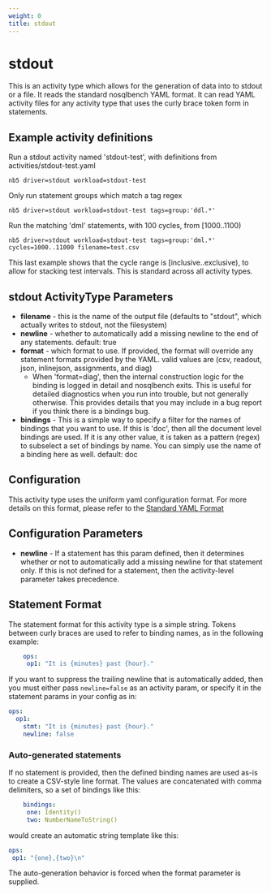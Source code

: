 ```yaml
---
weight: 0
title: stdout
---
```

# stdout

This is an activity type which allows for the generation of data
into to stdout or a file. It reads the standard nosqlbench YAML
format. It can read YAML activity files for any activity type
that uses the curly brace token form in statements.

## Example activity definitions

Run a stdout activity named 'stdout-test', with definitions from activities/stdout-test.yaml

```shell
nb5 driver=stdout workload=stdout-test
```

Only run statement groups which match a tag regex

```shell
nb5 driver=stdout workload=stdout-test tags=group:'ddl.*'
```

Run the matching 'dml' statements, with 100 cycles, from [1000..1100)

```shell
nb5 driver=stdout workload=stdout-test tags=group:'dml.*' cycles=1000..11000 filename=test.csv
```

This last example shows that the cycle range is [inclusive..exclusive),
to allow for stacking test intervals. This is standard across all
activity types.

## stdout ActivityType Parameters

- **filename** - this is the name of the output file
    (defaults to "stdout", which actually writes to stdout, not the filesystem)
- **newline** - whether to automatically add a missing newline to the end
   of any statements.
   default: true
- **format** - which format to use. If provided, the format will override any statement formats provided by the YAML.
  valid values are (csv, readout, json, inlinejson, assignments, and diag)
  - When 'format=diag', then the internal construction logic for the binding is logged in detail and nosqlbench exits.
    This is useful for detailed diagnostics when you run into trouble, but not generally otherwise. This provides
    details that you may include in a bug report if you think there is a bindings bug.
- **bindings** - This is a simple way to specify a filter for the names of bindings that you want to use.
  If this is 'doc', then all the document level bindings are used. If it is any other value, it is taken
  as a pattern (regex) to subselect a set of bindings by name. You can simply use the name of a binding
  here as well.
  default: doc


## Configuration

This activity type uses the uniform yaml configuration format.
For more details on this format, please refer to the
[Standard YAML Format](http://docs.nosqlbench.io/user-guide/standard_yaml/)

## Configuration Parameters

- **newline** - If a statement has this param defined, then it determines
  whether or not to automatically add a missing newline for that statement
  only. If this is not defined for a statement, then the activity-level
  parameter takes precedence.

## Statement Format

The statement format for this activity type is a simple string. Tokens between
curly braces are used to refer to binding names, as in the following example:

```yaml
    ops:
     op1: "It is {minutes} past {hour}."
```

If you want to suppress the trailing newline that is automatically added, then
you must either pass `newline=false` as an activity param, or specify it
in the statement params in your config as in:

```yaml
ops:
  op1:
    stmt: "It is {minutes} past {hour}."
    newline: false
```

### Auto-generated statements

If no statement is provided, then the defined binding names are used as-is
to create a CSV-style line format. The values are concatenated with
comma delimiters, so a set of bindings like this:

```yaml
    bindings:
     one: Identity()
     two: NumberNameToString()
```

would create an automatic string template like this:

```yaml
ops:
 op1: "{one},{two}\n"
```

The auto-generation behavior is forced when the format parameter is supplied.
